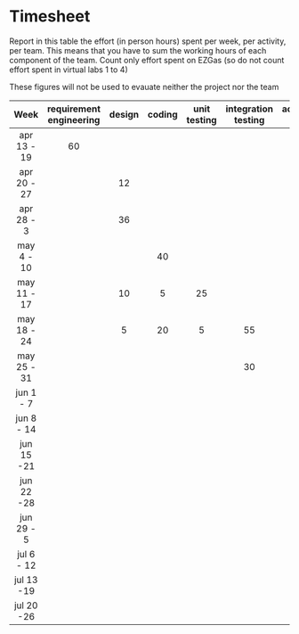 # Timesheet

Report in this table the effort (in person hours) spent per week, per activity, per team. 
This means that you have to sum the working hours of each component of the team.
Count only effort spent on EZGas (so do not count effort spent in virtual labs 1 to 4)

These figures will not be used to evauate neither the project nor the team

| Week | requirement engineering | design | coding | unit testing | integration testing | acceptance testing | management | git maven |
|:-----------:|:--------:|:-----------:|:-----------:|:----------:|:------------:|:---------------:|:-------------:|:--------------:|
| apr 13 - 19| 60 | | | | | | 1 | | 
| apr 20 - 27| | 12 | | | | | 1 | | 
| apr 28 - 3 | | 36 | | | | | 1 | | 
| may 4 - 10 | | | 40 | | | | 1 | | 
| may 11 - 17| | 10 | 5 | 25 | | | 1 | | 
| may 18 - 24| | 5 | 20 | 5 | 55 | | 1 | | 
| may 25 - 31| | | | | 30 | | 1 | | 
| jun 1 -  7 | | | | | | | | | 
| jun 8 - 14 | | | | | | | | | 
| jun 15 -21 | | | | | | | | | 
| jun 22 -28 | | | | | | | | | 
| jun 29 - 5 | | | | | | | | | 
| jul 6 - 12 | | | | | | | | | 
| jul 13 -19 | | | | | | | | |
| jul 20 -26 | | | | | | | | |
